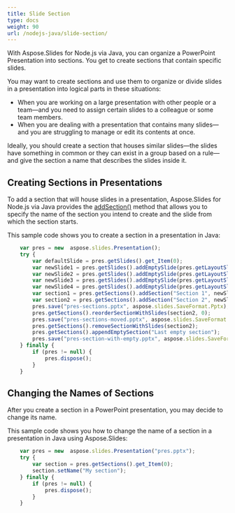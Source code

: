 ```yaml
---
title: Slide Section
type: docs
weight: 90
url: /nodejs-java/slide-section/
---
```


With Aspose.Slides for Node.js via Java, you can organize a PowerPoint Presentation into sections. You get to create sections that contain specific slides.

You may want to create sections and use them to organize or divide slides in a presentation into logical parts in these situations:

- When you are working on a large presentation with other people or a team—and you need to assign certain slides to a colleague or some team members. 
- When you are dealing with a presentation that contains many slides—and you are struggling to manage or edit its contents at once.

Ideally, you should create a section that houses similar slides—the slides have something in common or they can exist in a group based on a rule—and give the section a name that describes the slides inside it. 

## Creating Sections in Presentations

To add a section that will house slides in a presentation, Aspose.Slides for Node.js via Java provides the [addSection()](https://reference.aspose.com/slides/nodejs-java/aspose.slides/SectionCollection#addSection-java.lang.String-aspose.slides.ISlide-) method that allows you to specify the name of the section you intend to create and the slide from which the section starts.

This sample code shows you to create a section in a presentation in Java:

```javascript
    var pres = new  aspose.slides.Presentation();
    try {
        var defaultSlide = pres.getSlides().get_Item(0);
        var newSlide1 = pres.getSlides().addEmptySlide(pres.getLayoutSlides().get_Item(0));
        var newSlide2 = pres.getSlides().addEmptySlide(pres.getLayoutSlides().get_Item(0));
        var newSlide3 = pres.getSlides().addEmptySlide(pres.getLayoutSlides().get_Item(0));
        var newSlide4 = pres.getSlides().addEmptySlide(pres.getLayoutSlides().get_Item(0));
        var section1 = pres.getSections().addSection("Section 1", newSlide1);
        var section2 = pres.getSections().addSection("Section 2", newSlide3);// section1 will be ended at newSlide2 and after it section2 will start
        pres.save("pres-sections.pptx", aspose.slides.SaveFormat.Pptx);
        pres.getSections().reorderSectionWithSlides(section2, 0);
        pres.save("pres-sections-moved.pptx", aspose.slides.SaveFormat.Pptx);
        pres.getSections().removeSectionWithSlides(section2);
        pres.getSections().appendEmptySection("Last empty section");
        pres.save("pres-section-with-empty.pptx", aspose.slides.SaveFormat.Pptx);
    } finally {
        if (pres != null) {
            pres.dispose();
        }
    }
```

## Changing the Names of Sections

After you create a section in a PowerPoint presentation, you may decide to change its name. 

This sample code shows you how to change the name of a section in a presentation in Java using Aspose.Slides:

```javascript
    var pres = new  aspose.slides.Presentation("pres.pptx");
    try {
        var section = pres.getSections().get_Item(0);
        section.setName("My section");
    } finally {
        if (pres != null) {
            pres.dispose();
        }
    }
```



